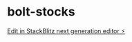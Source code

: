 # bolt-stocks

[Edit in StackBlitz next generation editor ⚡️](https://stackblitz.com/~/github.com/donvito/bolt-stocks)